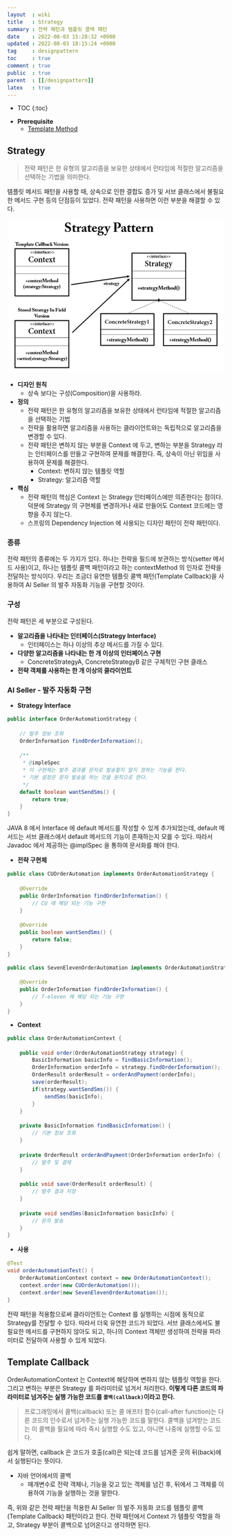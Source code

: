 ```yaml
---
layout  : wiki
title   : Strategy
summary : 전략 패턴과 템플릿 콜백 패턴
date    : 2022-08-03 15:28:32 +0900
updated : 2022-08-03 18:15:24 +0900
tag     : designpattern
toc     : true
comment : true
public  : true
parent  : [[/designpattern]]
latex   : true
---
```

* TOC
{:toc}

- __Prerequisite__
  - [Template Method](https://baekjungho.github.io/wiki/designpattern/designpattern-template-method/)

## Strategy

> 전략 패턴은 한 유형의 알고리즘을 보유한 상태에서 런타임에 적절한 알고리즘을 선택하는 기법을 의미한다.

템플릿 메서드 패턴을 사용할 때, 상속으로 인한 결합도 증가 및 서브 클래스에서 불필요한 메서드 구현 등의 단점등이 있었다. 전략 패턴을 사용하면 이런 부분을 해결할 수 있다.

![](/resource/wiki/designpattern-strategy/strategy.JPG)

- __디자인 원칙__
  - 상속 보다는 구성(Composition)을 사용하라.
- __정의__
  - 전략 패턴은 한 유형의 알고리즘을 보유한 상태에서 런타임에 적절한 알고리즘을 선택하는 기법
  - 전략을 활용하면 알고리즘을 사용하는 클라이언트와는 독립적으로 알고리즘을 변경할 수 있다.
  - 전략 패턴은 변하지 않는 부분을 Context 에 두고, 변하는 부분을 Strategy 라는 인터페이스를 만들고 구현하여 문제를 해결한다. 즉, 상속이 아닌 위임을 사용하여 문제를 해결한다.
    - Context: 변하지 않는 템플릿 역할
    - Strategy: 알고리즘 역할
- __핵심__
  - 전략 패턴의 핵심은 Context 는 Strategy 인터페이스에만 의존한다는 점이다. 덕분에 Strategy 의 구현체를 변경하거나 새로 만들어도 Context 코드에는 영향을 주지 않는다.
  - 스프링의 Dependency Injection 에 사용되는 디자인 패턴이 전략 패턴이다.

### 종류

전략 패턴의 종류에는 두 가지가 있다. 하나는 전략을 필드에 보관하는 방식(setter 메서드 사용)이고, 하나는 템플릿 콜백 패턴이라고 하는 contextMethod 의 인자로 전략을 전달하는 방식이다. 우리는 조금더 유연한 템플릿 콜백 패턴(Template Callback)을 사용하여 AI Seller 의 발주 자동화 기능을 구현할 것이다.

### 구성

전략 패턴은 세 부분으로 구성된다.

- __알고리즘을 나타내는 인터페이스(Strategy Interface)__
  - 인터페이스는 하나 이상의 추상 메서드를 가질 수 있다.
- __다양한 알고리즘을 나타내는 한 개 이상의 인터페이스 구현__
  - ConcreteStrategyA, ConcreteStrategyB 같은 구체적인 구현 클래스
- __전략 객체를 사용하는 한 개 이상의 클라이언트__

### AI Seller - 발주 자동화 구현

- __Strategy Interface__

```java
public interface OrderAutomationStrategy {

    // 발주 정보 조회
    OrderInformation findOrderInformation();

    /**
     * @impleSpec
     * 이 구현체는 발주 결과를 문자로 발송할지 말지 정하는 기능을 한다.
     * 기본 설정은 문자 발송을 하는 것을 원칙으로 한다.
     */
    default boolean wantSendSms() {
        return true;
    }
}
```

JAVA 8 에서 Interface 에 default 메서드를 작성할 수 있게 추가되었는데, default 메서드는 서브 클래스에서 default 메서드의 기능이 존재하는지 모를 수 있다. 따라서 Javadoc 에서 제공하는 @implSpec 을 통하여 문서화를 해야 한다.

- __전략 구현체__

```java
public class CUOrderAutomation implements OrderAutomationStrategy {

    @Override
    public OrderInformation findOrderInformation() {
        // CU 에 해당 되는 기능 구현
    }

    @Override
    public boolean wantSendSms() {
        return false;
    }
}
```
```java
public class SevenElevenOrderAutomation implements OrderAutomationStrategy {

    @Override
    public OrderInformation findOrderInformation() {
        // 7-eleven 에 해당 되는 기능 구현
    }
}
```

- __Context__

```java
public class OrderAutomationContext {

    public void order(OrderAutomationStrategy strategy) {
        BasicInformation basicInfo = findBasicInformation();
        OrderInformation orderInfo = strategy.findOrderInformation(); 
        OrderResult orderResult = orderAndPayment(orderInfo); 
        save(orderResult); 
        if(strategy.wantSendSms()) {
            sendSms(basicInfo);
        }
    }

    private BasicInformation findBasicInformation() {
        // 기본 정보 조회
    }

    private OrderResult orderAndPayment(OrderInformation orderInfo) {
        // 발주 및 결제
    }

    public void save(OrderResult orderResult) {
        // 발주 결과 저장
    }

    private void sendSms(BasicInformation basicInfo) {
        // 문자 발송
    }
}
```

- __사용__

```java
@Test
void orderAutomationTest() {
    OrderAutomationContext context = new OrderAutomationContext();
    context.order(new CUOrderAutomation());
    context.order(new SevenElevenOrderAutomation());
}
```

전략 패턴을 적용함으로써 클라이언트는 Context 를 실행하는 시점에 동적으로 Strategy를 전달할 수 있다. 따라서 더욱 유연한 코드가 되었다. 서브 클래스에서도 불필요한 메서드를 구현하지 않아도 되고, 하나의 Context 객체만 생성하여 전략을 파라미터로 전달하여 사용할 수 있게 되었다.

## Template Callback

OrderAutomationContext 는 Context에 해당하며 변하지 않는 템플릿 역할을 한다. 그리고 변하는 부분은 Strategy 를 파라미터로 넘겨서 처리한다. __이렇게 다른 코드의 파라미터로 넘겨주는 실행 가능한 코드를 `콜백(callback)`이라고 한다.__

> 프로그래밍에서 콜백(callback) 또는 콜 애프터 함수(call-after function)는 다른 코드의 인수로서 넘겨주는 실행 가능한 코드를 말한다. 콜백을 넘겨받는 코드는 이 콜백을 필요에 따라 즉시 실행할 수도 있고, 아니면 나중에 실행할 수도 있다.

쉽게 말하면, callback 은 코드가 호출(call)은 되는데 코드를 넘겨준 곳의 뒤(back)에서 실행된다는 뜻이다.

- 자바 언어에서의 콜백
  - 매개변수로 전략 객체나, 기능을 갖고 있는 객체를 넘긴 후, 뒤에서 그 객체를 이용하여 기능을 실행하는 것을 말한다.

즉, 위와 같은 전략 패턴을 적용한 AI Seller 의 발주 자동화 코드를 템플릿 콜백(Template Callback) 패턴이라고 한다. 전략 패턴에서 Context 가 템플릿 역할을 하고, Strategy 부분이 콜백으로 넘어온다고 생각하면 된다.